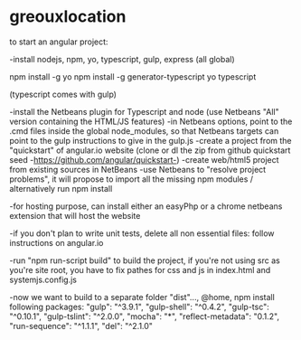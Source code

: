 # greouxlocation

to start an angular project:

-install nodejs, npm, yo, typescript, gulp, express (all global)

npm install -g yo
npm install -g generator-typescript
yo typescript

(typescript comes with gulp)

-install the Netbeans plugin for Typescript and node (use Netbeans "All" version containing the HTML/JS features)
-in Netbeans options, point to the .cmd files inside the global node_modules, so that Netbeans targets can point to the gulp instructions to give in the gulp.js
-create a project from the "quickstart" of angular.io website (clone or dl the zip from github quickstart seed -https://github.com/angular/quickstart-)
-create web/html5 project from existing sources in NetBeans
-use Netbeans to "resolve project problems", it will  propose to import all the missing npm modules / alternatively run npm install

-for hosting purpose, can install either an easyPhp or a chrome netbeans extension that will host the website

-if you don't plan to write unit tests, delete all non essential files: follow instructions on angular.io

-run "npm run-script build" to build the project, if you're not using src as you're site root, you have to fix pathes for css and js in index.html and systemjs.config.js

-now we want to build to a separate folder "dist"...,
    @home, npm install following packages:
        "gulp": "^3.9.1",
        "gulp-shell": "^0.4.2",
        "gulp-tsc": "^0.10.1",
        "gulp-tslint": "^2.0.0",
        "mocha": "*",
        "reflect-metadata": "0.1.2",
        "run-sequence": "^1.1.1",
        "del": "^2.1.0"
